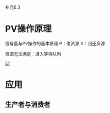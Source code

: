 补充6.3

# PV操作原理

信号量与PV操作的基本原理
P：借资源
V：归还资源

资源无法满足：进入等待队列

![](https://chillcharlie-img.oss-cn-hangzhou.aliyuncs.com/Screenshot%20from%202023-05-22%2014-16-48.png)

# 应用

## 生产者与消费者




